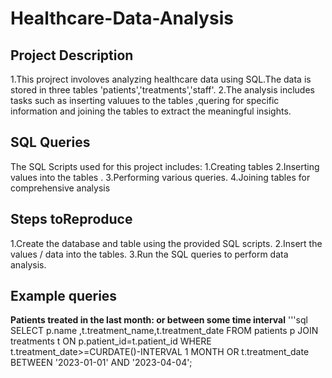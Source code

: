 # Healthcare-Data-Analysis

## Project Description
1.This projrect involoves analyzing healthcare data using SQL.The data is stored in three tables 'patients','treatments','staff'.
2.The analysis includes tasks such as inserting valuues to the tables ,quering for specific information and joining the tables to extract      the meaningful insights.

## SQL Queries
The SQL Scripts used for this project includes:
1.Creating tables
2.Inserting values into the tables .
3.Performing various queries.
4.Joining tables for comprehensive analysis

## Steps toReproduce
1.Create the database and table using the provided SQL scripts.
2.Insert the values / data into the tables.
3.Run the SQL queries to perform data analysis.

## Example queries
  **Patients treated in the last month: or between some time interval**
  '''sql
  SELECT p.name ,t.treatment_name,t.treatment_date FROM patients p 
  JOIN treatments t ON p.patient_id=t.patient_id
  WHERE t.treatment_date>=CURDATE()-INTERVAL 1 MONTH
  OR t.treatment_date BETWEEN '2023-01-01' AND '2023-04-04';
